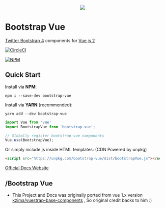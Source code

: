 <p align="center"><img src="https://github.com/pi0/bootstrap-vue/raw/master/banner.png"></p>

# Bootstrap Vue
[Twitter Bootstrap 4](https://v4-alpha.getbootstrap.com/) components for [Vue.js 2](https://vuejs.org/)

[![CircleCI](https://circleci.com/gh/bootstrap-vue/bootstrap-vue.svg?style=svg)](https://circleci.com/gh/bootstrap-vue/bootstrap-vue)

[![NPM](https://nodei.co/npm-dl/bootstrap-vue.png?months=3&height=3)](https://nodei.co/npm/bootstrap-vue/)

## Quick Start

Install via **NPM**:   

`npm i --save-dev bootstrap-vue`

Install via **YARN** (recommended):   

`yarn add --dev bootstrap-vue`

```js
import Vue from 'vue'
import BootstrapVue from 'bootstrap-vue';

// Globally register bootstrap-vue components
Vue.use(BootstrapVue);
```

Or simply include js inside HTML templates: (CDN Powered by unpkg)

```html
<script src="https://unpkg.com/bootstrap-vue/dist/bootstrapVue.js"></script>
```

[Official Docs Website](https://bootstrap-vue.github.io/)

## /Bootstrap Vue
+ This Project and Docs was originally ported from vue 1.x version
 [kzima/vuestrap-base-components](https://github.com/kzima/vuestrap-base-components)
 , So original credit backs to him :)
